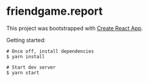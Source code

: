 # friendgame.report

This project was bootstrapped with
[Create React App](https://github.com/facebookincubator/create-react-app).

Getting started:

```
# Once off, install dependencies
$ yarn install

# Start dev server
$ yarn start
```
